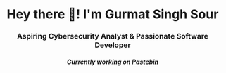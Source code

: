 <h1 align="center"> Hey there 👋! I'm Gurmat Singh Sour </h1>
<h3 align="center"> Aspiring Cybersecurity Analyst & Passionate Software Developer</h3>



<h5 align="center"> Currently working on <a href="https://github.com/DegenCoders/Paste-Bin">Pastebin</a></h5>
